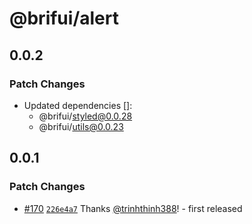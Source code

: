 # @brifui/alert

## 0.0.2

### Patch Changes

- Updated dependencies []:
  - @brifui/styled@0.0.28
  - @brifui/utils@0.0.23

## 0.0.1

### Patch Changes

- [#170](https://github.com/brifui-org/brif-ui/pull/170) [`226e4a7`](https://github.com/brifui-org/brif-ui/commit/226e4a71e54507754fff350c8f052b05fed60d34) Thanks [@trinhthinh388](https://github.com/trinhthinh388)! - first released
